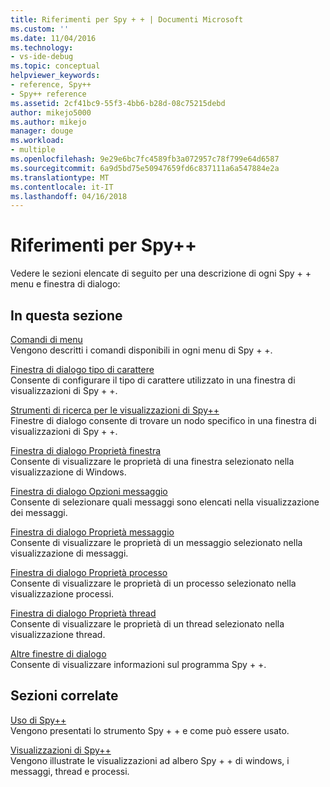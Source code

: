 ```yaml
---
title: Riferimenti per Spy + + | Documenti Microsoft
ms.custom: ''
ms.date: 11/04/2016
ms.technology:
- vs-ide-debug
ms.topic: conceptual
helpviewer_keywords:
- reference, Spy++
- Spy++ reference
ms.assetid: 2cf41bc9-55f3-4bb6-b28d-08c75215debd
author: mikejo5000
ms.author: mikejo
manager: douge
ms.workload:
- multiple
ms.openlocfilehash: 9e29e6bc7fc4589fb3a072957c78f799e64d6587
ms.sourcegitcommit: 6a9d5bd75e50947659fd6c837111a6a547884e2a
ms.translationtype: MT
ms.contentlocale: it-IT
ms.lasthandoff: 04/16/2018
---
```

# <a name="spy-reference"></a>Riferimenti per Spy++
Vedere le sezioni elencate di seguito per una descrizione di ogni Spy + + menu e finestra di dialogo:  
  
## <a name="in-this-section"></a>In questa sezione  
 [Comandi di menu](../debugger/menu-commands.md)  
 Vengono descritti i comandi disponibili in ogni menu di Spy + +.  
  
 [Finestra di dialogo tipo di carattere](../debugger/font-dialog-box-microsoft-spy-increment-help.md)  
 Consente di configurare il tipo di carattere utilizzato in una finestra di visualizzazioni di Spy + +.  
  
 [Strumenti di ricerca per le visualizzazioni di Spy++](../debugger/search-tools-for-spy-increment-views.md)  
 Finestre di dialogo consente di trovare un nodo specifico in una finestra di visualizzazioni di Spy + +.  
  
 [Finestra di dialogo Proprietà finestra](../debugger/window-properties-dialog-box.md)  
 Consente di visualizzare le proprietà di una finestra selezionato nella visualizzazione di Windows.  
  
 [Finestra di dialogo Opzioni messaggio](../debugger/message-options-dialog-box.md)  
 Consente di selezionare quali messaggi sono elencati nella visualizzazione dei messaggi.  
  
 [Finestra di dialogo Proprietà messaggio](../debugger/message-properties-dialog-box.md)  
 Consente di visualizzare le proprietà di un messaggio selezionato nella visualizzazione di messaggi.  
  
 [Finestra di dialogo Proprietà processo](../debugger/process-properties-dialog-box.md)  
 Consente di visualizzare le proprietà di un processo selezionato nella visualizzazione processi.  
  
 [Finestra di dialogo Proprietà thread](../debugger/thread-properties-dialog-box.md)  
 Consente di visualizzare le proprietà di un thread selezionato nella visualizzazione thread.  
  
 [Altre finestre di dialogo](../debugger/other-dialog-boxes.md)  
 Consente di visualizzare informazioni sul programma Spy + +.  
  
## <a name="related-sections"></a>Sezioni correlate  
 [Uso di Spy++](../debugger/using-spy-increment.md)  
 Vengono presentati lo strumento Spy + + e come può essere usato.  
  
 [Visualizzazioni di Spy++](../debugger/spy-increment-views.md)  
 Vengono illustrate le visualizzazioni ad albero Spy + + di windows, i messaggi, thread e processi.